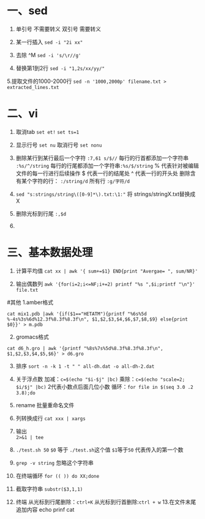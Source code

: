 # 一、sed
1. 单引号 不需要转义
双引号 需要转义

2. 某一行插入
`sed -i "2i xx"`

3. 去除 ^M 
`sed -i 's/\r//g'`

4. 替换第1到2行
`sed -i "1,2s/xx/yy/"`

5.提取文件的1000-2000行
`sed -n '1000,2000p' filename.txt > extracted_lines.txt`
# 二、vi
1. 取消tab
`set et!`
`set ts=1`

2. 显示行号
`set nu`
  取消行号
`set nonu`

3. 删除某行到某行最后一个字符 `:7,61 s/$//`
每行的行首都添加一个字符串 `:%s/^/string`
每行的行尾都添加一个字符串`:%s/$/string`
% 代表针对被编辑文件的每一行进行后续操作
$ 代表一行的结尾处
^ 代表一行的开头处
删除含有某个字符的行： `:/string/d`
所有行 `:g/字符/d`

4. `sed "s:strings/string\([0-9]*\).txt:\1:"`
将 strings/stringX.txt替换成 X
5. 删除光标到行尾 
`:,$d`
6. 


# 三、基本数据处理
1. 计算平均值
`cat xx | awk '{ sum+=$1} END{print "Avergae= ", sum/NR}'`

2. 输出偶数列
`awk '{for(i=2;i<=NF;i+=2) printf "%s ",$i;printf "\n"}' file.txt`

#其他
1.amber格式
```
cat mix1.pdb |awk '{if($1=="HETATM"){printf "%6s%5d  %-4s%3s%6d%12.3f%8.3f%8.3f\n", $1,$2,$3,$4,$6,$7,$8,$9} else{print $0}}' > m.pdb
```
2. gromacs格式
```
cat d6_h.gro | awk '{printf "%8s%7s%5d%8.3f%8.3f%8.3f\n", $1,$2,$3,$4,$5,$6}' > d6.gro
```

3. 排序
`sort -n -k 1 -t " " all-dh.dat -o all-dh-2.dat`

4. 关于浮点数
加减：`c=$(echo "$i-$j" |bc)`
乘除：`c=$(echo "scale=2; $i/$j" |bc)` 2代表小数点后面几位小数
循环：`for file in $(seq 3.0 .2 3.8);do`

5. rename 批量重命名文件


6. 列转换成行 
`cat xxx | xargs`

7. 输出  
`2>&1 | tee`

8. `./test.sh 50`
`$0` 等于 `./test.sh`这个值
`$1`等于`50` 代表传入的第一个数

9. `grep -v string` 忽略这个字符串

10. 在终端循环
`for (( )) do XX;done`

11. 截取字符串 `substr($3,1,1)`
12. 终端 从光标到行尾删除：`ctrl+K`
    从光标到行首删除:`ctrl + w`
13.在文件末尾追加内容
echo prinf cat